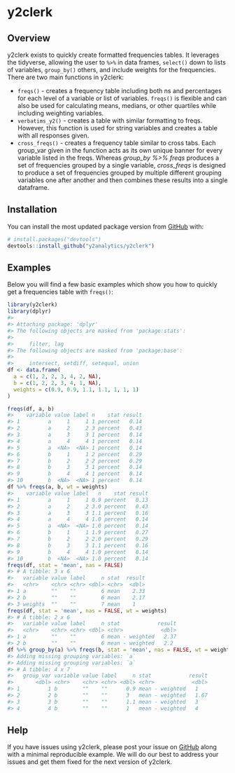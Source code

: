 
<!-- README.md is generated from README.Rmd. Please edit that file -->

# y2clerk

<!-- badges: start -->

<!-- badges: end -->

## Overview

y2clerk exists to quickly create formatted frequencies tables. It
leverages the tidyverse, allowing the user to `%>%` in data frames,
`select()` down to lists of variables, `group_by()` others, and include
weights for the frequencies. There are two main functions in y2clerk:

  - `freqs()` - creates a frequency table including both ns and
    percentages for each level of a variable or list of variables.
    `freqs()` is flexible and can also be used for calculating means,
    medians, or other quartiles while including weighting variables.
  - `verbatims_y2()` - creates a table with similar formatting to freqs.
    However, this function is used for string variables and creates a
    table with all responses given.
  - `cross_freqs()` - creates a frequency table similar to cross tabs.
    Each group\_var given in the function acts as its own unique banner
    for every variable listed in the freqs. Whereas *group\_by %\>%
    freqs* produces a set of frequencies grouped by a single variable,
    *cross\_freqs* is designed to produce a set of frequencies grouped
    by multiple different grouping variables one after another and then
    combines these results into a single
dataframe.

## Installation

<!-- You can install the released version of y2clerk from [CRAN](https://CRAN.R-project.org) with: -->

<!-- ``` r -->

<!-- install.packages("y2clerk") -->

<!-- ``` -->

You can install the most updated package version from
[GitHub](https://github.com/) with:

``` r
# install.packages("devtools")
devtools::install_github("y2analytics/y2clerk")
```

## Examples

Below you will find a few basic examples which show you how to quickly
get a frequencies table with `freqs()`:

``` r
library(y2clerk)
library(dplyr)
#> 
#> Attaching package: 'dplyr'
#> The following objects are masked from 'package:stats':
#> 
#>     filter, lag
#> The following objects are masked from 'package:base':
#> 
#>     intersect, setdiff, setequal, union
df <- data.frame(
  a = c(1, 2, 2, 3, 4, 2, NA),
  b = c(1, 2, 2, 3, 4, 1, NA),
  weights = c(0.9, 0.9, 1.1, 1.1, 1, 1, 1)
)

freqs(df, a, b)
#>    variable value label n    stat result
#> 1         a     1     1 1 percent   0.14
#> 2         a     2     2 3 percent   0.43
#> 3         a     3     3 1 percent   0.14
#> 4         a     4     4 1 percent   0.14
#> 5         a  <NA>  <NA> 1 percent   0.14
#> 6         b     1     1 2 percent   0.29
#> 7         b     2     2 2 percent   0.29
#> 8         b     3     3 1 percent   0.14
#> 9         b     4     4 1 percent   0.14
#> 10        b  <NA>  <NA> 1 percent   0.14
df %>% freqs(a, b, wt = weights)
#>    variable value label   n    stat result
#> 1         a     1     1 0.9 percent   0.13
#> 2         a     2     2 3.0 percent   0.43
#> 3         a     3     3 1.1 percent   0.16
#> 4         a     4     4 1.0 percent   0.14
#> 5         a  <NA>  <NA> 1.0 percent   0.14
#> 6         b     1     1 1.9 percent   0.27
#> 7         b     2     2 2.0 percent   0.29
#> 8         b     3     3 1.1 percent   0.16
#> 9         b     4     4 1.0 percent   0.14
#> 10        b  <NA>  <NA> 1.0 percent   0.14
freqs(df, stat = 'mean', nas = FALSE)
#> # A tibble: 3 x 6
#>   variable value label     n stat  result
#>   <chr>    <chr> <chr> <dbl> <chr>  <dbl>
#> 1 a        ""    ""        6 mean    2.33
#> 2 b        ""    ""        6 mean    2.17
#> 3 weights  ""    ""        7 mean    1
freqs(df, stat = 'mean', nas = FALSE, wt = weights)
#> # A tibble: 2 x 6
#>   variable value label     n stat            result
#>   <chr>    <chr> <chr> <dbl> <chr>            <dbl>
#> 1 a        ""    ""        6 mean - weighted   2.37
#> 2 b        ""    ""        6 mean - weighted   2.2
df %>% group_by(a) %>% freqs(b, stat = 'mean', nas = FALSE, wt = weights)
#> Adding missing grouping variables: `a`
#> Adding missing grouping variables: `a`
#> # A tibble: 4 x 7
#>   group_var variable value label     n stat            result
#>       <dbl> <chr>    <chr> <chr> <dbl> <chr>            <dbl>
#> 1         1 b        ""    ""      0.9 mean - weighted   1   
#> 2         2 b        ""    ""      3   mean - weighted   1.67
#> 3         3 b        ""    ""      1.1 mean - weighted   3   
#> 4         4 b        ""    ""      1   mean - weighted   4
```

## Help

If you have issues using y2clerk, please post your issue on
[GitHub](https://github.com/y2analytics/y2clerk/issues) along with a
minimal reproducible example. We will do our best to address your issues
and get them fixed for the next version of y2clerk.
